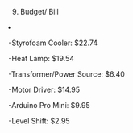 9. Budget/ Bill

<li>

-Styrofoam Cooler: $22.74

-Heat Lamp: $19.54

-Transformer/Power Source: $6.40

-Motor Driver: $14.95

-Arduino Pro Mini: $9.95

-Level Shift: $2.95
